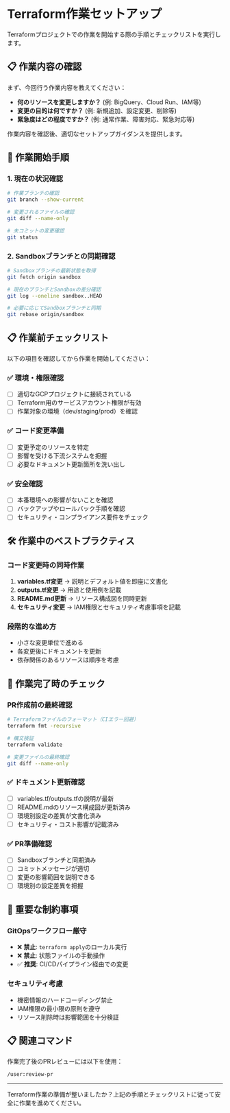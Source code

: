 # Terraform作業セットアップ

Terraformプロジェクトでの作業を開始する際の手順とチェックリストを実行します。

## 📋 作業内容の確認

まず、今回行う作業内容を教えてください：

- **何のリソースを変更しますか？** (例: BigQuery、Cloud Run、IAM等)
- **変更の目的は何ですか？** (例: 新規追加、設定変更、削除等)
- **緊急度はどの程度ですか？** (例: 通常作業、障害対応、緊急対応等)

作業内容を確認後、適切なセットアップガイダンスを提供します。

## 🚀 作業開始手順

### 1. 現在の状況確認
```bash
# 作業ブランチの確認
git branch --show-current

# 変更されるファイルの確認
git diff --name-only

# 未コミットの変更確認
git status
```

### 2. Sandboxブランチとの同期確認
```bash
# Sandboxブランチの最新状態を取得
git fetch origin sandbox

# 現在のブランチとSandboxの差分確認
git log --oneline sandbox..HEAD

# 必要に応じてSandboxブランチと同期
git rebase origin/sandbox
```

## 📋 作業前チェックリスト

以下の項目を確認してから作業を開始してください：

### ✅ 環境・権限確認
- [ ] 適切なGCPプロジェクトに接続されている
- [ ] Terraform用のサービスアカウント権限が有効
- [ ] 作業対象の環境（dev/staging/prod）を確認

### ✅ コード変更準備
- [ ] 変更予定のリソースを特定
- [ ] 影響を受ける下流システムを把握
- [ ] 必要なドキュメント更新箇所を洗い出し

### ✅ 安全確認
- [ ] 本番環境への影響がないことを確認
- [ ] バックアップやロールバック手順を確認
- [ ] セキュリティ・コンプライアンス要件をチェック

## 🛠️ 作業中のベストプラクティス

### コード変更時の同時作業
1. **variables.tf変更** → 説明とデフォルト値を即座に文書化
2. **outputs.tf変更** → 用途と使用例を記載
3. **README.md更新** → リソース構成図を同時更新
4. **セキュリティ変更** → IAM権限とセキュリティ考慮事項を記載

### 段階的な進め方
- 小さな変更単位で進める
- 各変更後にドキュメントを更新
- 依存関係のあるリソースは順序を考慮

## 📝 作業完了時のチェック

### PR作成前の最終確認
```bash
# Terraformファイルのフォーマット（CIエラー回避）
terraform fmt -recursive

# 構文検証
terraform validate

# 変更ファイルの最終確認
git diff --name-only
```

### ✅ ドキュメント更新確認
- [ ] variables.tf/outputs.tfの説明が最新
- [ ] README.mdのリソース構成図が更新済み
- [ ] 環境別設定の差異が文書化済み
- [ ] セキュリティ・コスト影響が記載済み

### ✅ PR準備確認
- [ ] Sandboxブランチと同期済み
- [ ] コミットメッセージが適切
- [ ] 変更の影響範囲を説明できる
- [ ] 環境別の設定差異を把握

## 🎯 重要な制約事項

### GitOpsワークフロー厳守
- ❌ **禁止**: `terraform apply`のローカル実行
- ❌ **禁止**: 状態ファイルの手動操作
- ✅ **推奨**: CI/CDパイプライン経由での変更

### セキュリティ考慮
- 機密情報のハードコーディング禁止
- IAM権限の最小限の原則を遵守
- リソース削除時は影響範囲を十分検証

## 📋 関連コマンド

作業完了後のPRレビューには以下を使用：
```
/user:review-pr
```

---

Terraform作業の準備が整いましたか？上記の手順とチェックリストに従って安全に作業を進めてください。
